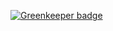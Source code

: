 
[![Greenkeeper badge](https://badges.greenkeeper.io/m1guelpf/saved.tech-front.svg)](https://greenkeeper.io/)
